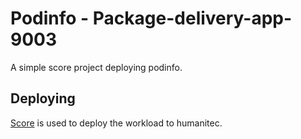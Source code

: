 # Podinfo - Package-delivery-app-9003

A simple score project deploying podinfo.

## Deploying

[Score](https://score.dev/) is used to deploy the workload to humanitec.
